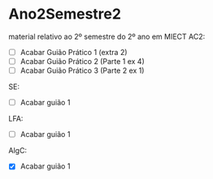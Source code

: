 # Ano2Semestre2
material relativo ao 2º semestre do 2º ano em MIECT
AC2:
- [ ] Acabar Guião Prático 1 (extra 2)
- [ ] Acabar Guião Prático 2 (Parte 1 ex 4)
- [ ] Acabar Guião Prático 3 (Parte 2 ex 1)

SE:
- [ ] Acabar guião 1

LFA:
- [ ] Acabar guião 1

AlgC: 
- [x] Acabar guião 1
